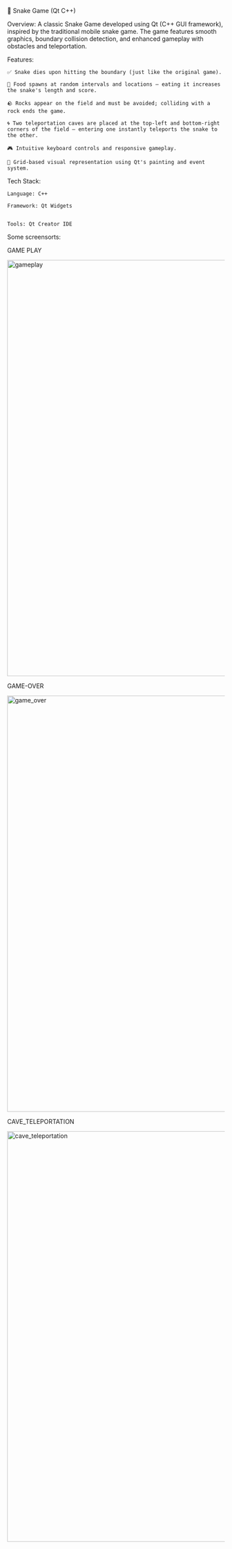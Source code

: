 🐍 Snake Game (Qt C++)

Overview:
A classic Snake Game developed using Qt (C++ GUI framework), inspired by the traditional mobile snake game. The game features smooth graphics, boundary collision detection, and enhanced gameplay with obstacles and teleportation.

Features:

    ✅ Snake dies upon hitting the boundary (just like the original game).

    🍎 Food spawns at random intervals and locations — eating it increases the snake's length and score.

    🪨 Rocks appear on the field and must be avoided; colliding with a rock ends the game.

    🌀 Two teleportation caves are placed at the top-left and bottom-right corners of the field — entering one instantly teleports the snake to the other.

    🎮 Intuitive keyboard controls and responsive gameplay.

    🎨 Grid-based visual representation using Qt's painting and event system.

Tech Stack:

    Language: C++

    Framework: Qt Widgets


    Tools: Qt Creator IDE

Some screensorts:

GAME PLAY

<img width="823" height="962" alt="gameplay" src="https://github.com/user-attachments/assets/96b1dd31-be82-4464-8952-8d5b10338b18" />

GAME-OVER

 <img width="824" height="962" alt="game_over" src="https://github.com/user-attachments/assets/bba6582c-3dd5-4ec2-b279-5bf741f20c6e" />

CAVE_TELEPORTATION

<img width="835" height="949" alt="cave_teleportation" src="https://github.com/user-attachments/assets/21bcc98b-893a-4b40-83e2-551db3e93e38" />
